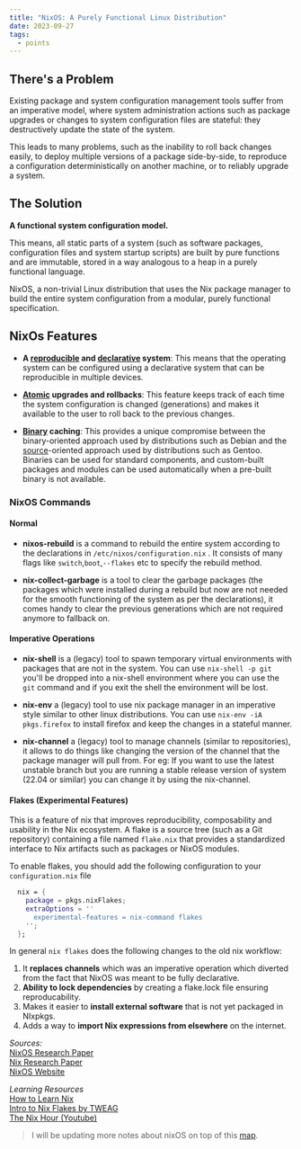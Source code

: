 ```yaml
---
title: "NixOS: A Purely Functional Linux Distribution"
date: 2023-09-27
tags:
  - points
---
```

## There's a Problem
Existing package and system configuration management tools suffer from an imperative model, where system administration actions such as package upgrades or changes to system configuration files are stateful: they destructively update the state of the system. 

This leads to many problems, such as the inability to roll back changes easily, to deploy multiple versions of a package side-by-side, to reproduce a configuration deterministically on another machine, or to reliably upgrade a system.

## The Solution

**A functional system configuration model.**

This means, all static parts of a system (such as software packages, configuration files and system startup scripts) are built by pure functions and are immutable, stored in a way analogous to a heap in a purely functional language.

NixOS, a non-trivial Linux distribution that uses the Nix package manager to build the entire system configuration from a modular, purely functional specification.

## NixOs Features

- **A [reproducible](https://reproducible-builds.org/) and [declarative](https://en.wikipedia.org/wiki/Declarative_programming) system**: This means that the operating system can be configured using a declarative system that can be reproducible in multiple devices.

- **[Atomic](https://en.wikipedia.org/wiki/Atomicity_(database_systems)) upgrades and rollbacks**: This feature keeps track of  each time the system configuration is changed (generations) and makes it available to the user to roll back to the previous changes.

- **[Binary](https://en.wikipedia.org/wiki/Executable) caching**: This provides a unique compromise between the binary-oriented approach used by distributions such as Debian and the [source](https://en.wikipedia.org/wiki/Source_code)-oriented approach used by distributions such as Gentoo. Binaries can be used for standard components, and custom-built packages and modules can be used automatically when a pre-built binary is not available.

### NixOS Commands

#### Normal

- **nixos-rebuild** is a command to rebuild the entire system according to the declarations in `/etc/nixos/configuration.nix` . It consists of many flags like `switch`,`boot`,`--flakes` etc to specify the rebuild method.

- **nix-collect-garbage** is a tool to clear the garbage packages (the packages which were installed during a rebuild but now are not needed for the smooth functioning of the system as per the declarations), it comes handy to clear the previous generations which are not required anymore to fallback on.
#### Imperative Operations

- **nix-shell** is a (legacy) tool to spawn temporary virtual environments with packages that are not in the system. You can use `nix-shell -p git` you'll be dropped into a nix-shell environment where you can use the `git` command and if you exit the shell the environment will be lost.

- **nix-env** a (legacy) tool to use nix package manager in an imperative style similar to other linux distributions. You can use `nix-env -iA pkgs.firefox` to install firefox and keep the changes in a stateful manner.

- **nix-channel** a (legacy) tool to manage channels (similar to repositories), it allows to do things like changing the version of the channel that the package manager will pull from. For eg: If you want to use the latest unstable branch but you are running a stable release version of system (22.04 or similar) you can change it by using the nix-channel.

#### Flakes (Experimental Features)

This is a feature of nix that improves reproducibility, composability and usability in the Nix ecosystem. A flake is a source tree (such as a Git repository) containing a file named `flake.nix` that provides a standardized interface to Nix artifacts such as packages or NixOS modules.

To enable flakes, you should add the following configuration to your `configuration.nix` file
```nix
  nix = {
    package = pkgs.nixFlakes;
    extraOptions = ''
      experimental-features = nix-command flakes
    '';
  };
```

In general `nix flakes` does the following changes to the old nix workflow:

1. It **replaces channels** which was an imperative operation which diverted from the fact that NixOS was meant to be fully declarative.
2. **Ability to lock dependencies** by creating a flake.lock file ensuring reproducability.
3. Makes it easier to **install external software** that is  not yet packaged in NIxpkgs.
4. Adds a way to **import Nix expressions from elsewhere** on the internet.

*Sources:*  
[NixOS Research Paper](https://edolstra.github.io/pubs/nixos-jfp-final.pdf)  
[Nix Research Paper](https://edolstra.github.io/pubs/nspfssd-lisa2004-final.pdf)  
[NixOS Website](https://nixos.org)  

*Learning Resources*  
[How to Learn Nix](https://ianthehenry.com/posts/how-to-learn-nix/)  
[Intro to Nix Flakes by TWEAG](https://www.tweag.io/blog/2020-05-25-flakes/)  
[The Nix Hour (Youtube)](https://www.youtube.com/playlist?list=PLyzwHTVJlRc8yjlx4VR4LU5A5O44og9in)  

> I will be updating more notes about nixOS on top of this [map](https://map.scientiac.space/nodes/nixOS/).
